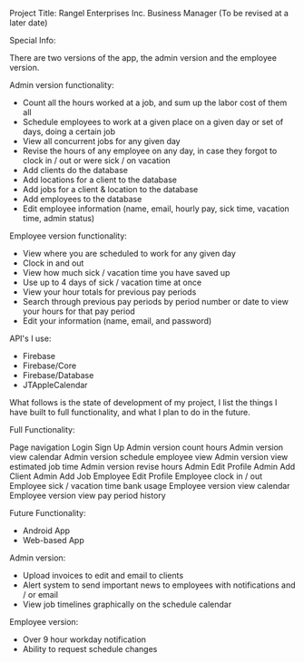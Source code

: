 Project Title: Rangel Enterprises Inc. Business Manager
   (To be revised at a later date)

Special Info:

There are two versions of the app, the admin version and the employee version.

Admin version functionality:
   - Count all the hours worked at a job, and sum up the labor cost of them all
   - Schedule employees to work at a given place on a given day or set of days, doing a certain job
   - View all concurrent jobs for any given day
   - Revise the hours of any employee on any day, in case they forgot to clock in / out or were sick / on vacation
   - Add clients do the database
   - Add locations for a client to the database
   - Add jobs for a client & location to the database
   - Add employees to the database
   - Edit employee information (name, email, hourly pay, sick time, vacation time, admin status)


Employee version functionality:
   - View where you are scheduled to work for any given day
   - Clock in and out
   - View how much sick / vacation time you have saved up
   - Use up to 4 days of sick / vacation time at once
   - View your hour totals for previous pay periods
   - Search through previous pay periods by period number or date to view your hours for that pay period
   - Edit your information (name, email, and password)


API's I use:


   - Firebase
   - Firebase/Core
   - Firebase/Database
   - JTAppleCalendar

What follows is the state of development of my project, I list the things I have built to full functionality, and what I plan to do in the future.


Full Functionality:

Page navigation
Login
Sign Up
Admin version count hours
Admin version view calendar
Admin version schedule employee view
Admin version view estimated job time
Admin version revise hours
Admin Edit Profile
Admin Add Client
Admin Add Job
Employee Edit Profile
Employee clock in / out
Employee sick / vacation time bank usage
Employee version view calendar
Employee version view pay period history


Future Functionality:

   - Android App
   - Web-based App

Admin version:

   - Upload invoices to edit and email to clients
   - Alert system to send important news to employees with notifications and / or email
   - View job timelines graphically on the schedule calendar

Employee version:

   - Over 9 hour workday notification
   - Ability to request schedule changes

